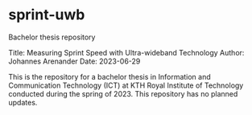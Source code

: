 # sprint-uwb
Bachelor thesis repository

Title: Measuring Sprint Speed with Ultra-wideband Technology
Author: Johannes Arenander
Date: 2023-06-29

This is the repository for a bachelor thesis in Information and Communication Technology (ICT) at KTH Royal Institute of Technology conducted during the spring of 2023. This repository has no planned updates.
